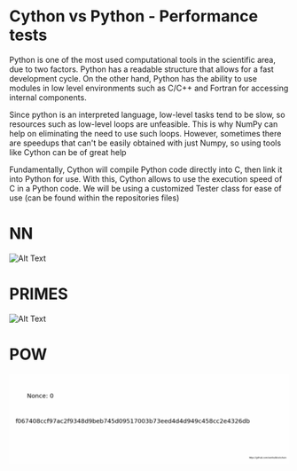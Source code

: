 # Cython vs Python - Performance tests

Python is one of the most used computational tools in the scientific area, due to two factors. Python has a readable structure that allows for a fast development cycle. On the other hand, Python has the ability to use modules in low level environments such as C/C++ and Fortran for accessing internal components.

Since python is an interpreted language, low-level tasks tend to be slow, so resources such as low-level loops are unfeasible. This is why NumPy can help on eliminating the need to use such loops. However, sometimes there are speedups that can't be easily obtained with just Numpy, so using tools like Cython can be of great help

Fundamentally, Cython will compile Python code directly into C, then link it into Python for use. With this, Cython allows to use the execution speed of C in a Python code. We will be using a customized Tester class for ease of use (can be found within the repositories files)


# NN

![Alt Text](https://github.com/AndresTY/randomTemp/blob/main/NN.gif?raw=true )

# PRIMES

![Alt Text](https://upload.wikimedia.org/wikipedia/commons/b/b9/Sieve_of_Eratosthenes_animation.gif)

# POW

![Alt Text](https://github.com/santiagocanc/Cython-Test/blob/main/POW.gif?raw=true)

